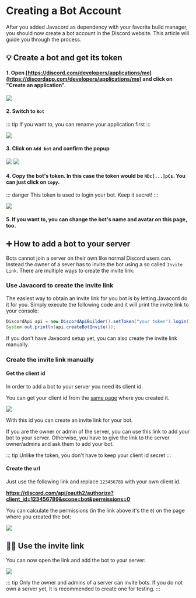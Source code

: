 # Creating a Bot Account

After you added Javacord as dependency with your favorite build manager, you should now create a bot account in the Discord website. This article will guide you through the process.

## :bulb: Create a bot and get its token

#### **1.** Open [https://discord.com/developers/applications/me](https://discordapp.com/developers/applications/me) and click on "Create an application".

![](./create-application.png)

#### **2.** Switch to `Bot`

::: tip
If you want to, you can rename your application first
::: 

![](./click-bot.png)

#### **3.** Click on `Add bot` and confirm the popup

![](./add-bot.png)
![](./confirm.png)

#### **4.** Copy the bot's token. In this case the token would be `NDc[...]pCs`. You can just click on `Copy`.

::: danger
This token is used to login your bot. Keep it secret!
:::

![](./copy-token.png)

#### **5.** If you want to, you can change the bot's name and avatar on this page, too.

## :heavy_plus_sign: How to add a bot to your server

Bots cannot join a server on their own like normal Discord users can.
Instead the owner of a sever has to invite the bot using a so called `Invite Link`.
There are multiple ways to create the invite link:

### Use Javacord to create the invite link

The easiest way to obtain an invite link for you bot is by letting Javacord do it for you.
Simply execute the following code and it will print the invite link to your console:

```java
DiscordApi api = new DiscordApiBuilder().setToken("your token").login().join();
System.out.println(api.createBotInvite());
```

If you don't have Javacord setup yet, you can also create the invite link manually.

### Create the invite link manually

#### Get the client id

In order to add a bot to your server you need its client id.

You can get your client id from the [same page](https://discord.com/developers/applications/me) where you created it.

![](./get-client-id.png)

With this id you can create an invite link for your bot.

If you are the owner or admin of the server, you can use this link to add your bot to your server. Otherwise, you have to give the link to the server owner/admins and ask them to add your bot.

::: tip
Unlike the token, you don't have to keep your client id secret
:::

#### Create the url

Just use the following link and replace `123456789` with your own client id.

**https://discord.com/api/oauth2/authorize?client_id=123456789&scope=bot&permissions=0**

You can calculate the permissions (in the link above it's the `0`) on the page where you created the bot:

![](./calculate-permissions.png)

## :raising_hand_man: Use the invite link

You can now open the link and add the bot to your server:

![](./use-invite-link.png)

::: tip
Only the owner and admins of a server can invite bots. If you do not own a server yet, it is recommended to create one for testing.
::: 
